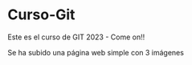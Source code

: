 # Curso-Git
Este es el curso de GIT 2023 - Come on!!

Se ha subido una página web simple con 3 imágenes

